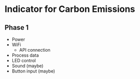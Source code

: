 # Indicator for Carbon Emissions

## Phase 1

- Power
- WiFi
  - API connection
- Process data
- LED control
- Sound (maybe)
- Button input (maybe)

